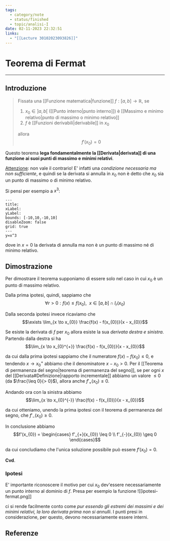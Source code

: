 ```yaml
---
tags:
  - category/note
  - status/finished
  - topic/analisi-I
date: 02-11-2023 22:32:51
links:
  - "[[Lecture 30102023093826]]"
---
```

# Teorema di Fermat
---
## Introduzione
> Fissata una [[Funzione matematica|funzione]] $f : [a, b] \to \mathbb{R}$, se
> 1. $x_{0} \in ]a, b[$ ([[Punto interno|punto interno]]) è [[Massimo e minimo relativo|punto di massimo o minimo relativo]]
> 2. $f$ è [[Funzioni derivabili|derivabile]] in $x_{0}$
> 
> allora
> $$f'(x_{0}) = 0$$

Questo teorema **lega fondamentalmente la [[Derivata|derivata]] di una funzione ai suoi punti di massimo e minimi relativi**.

<u>Attenzione</u>: non vale il contrario! E' infatti una _condizione necessaria ma non sufficiente_, e quindi se la derivata si annulla in $x_{0}$ non è detto che $x_{0}$ sia un punto di massimo o di minimo relativo.

Si pensi per esempio a $x^3$:
```functionplot
---
title: 
xLabel: 
yLabel: 
bounds: [-10,10,-10,10]
disableZoom: false
grid: true
---
y=x^3
```
dove in $x=0$ la derivata di annulla ma non è un punto di massimo né di minimo relativo.

## Dimostrazione
Per dimostrare il teorema supponiamo di essere solo nel caso in cui $x_{0}$ è un punto di massimo relativo.

Dalla prima ipotesi, quindi, sappiamo che
$$\forall r > 0: f(x) \leq f(x_{0}), \ \ x \in [a, b] \cap I_{r}(x_{0})$$

Dalla seconda ipotesi invece ricaviamo che
$$\exists \lim_{x \to x_{0}} \frac{f(x) - f(x_{0})}{x - x_{0}}$$

Se esiste la derivata di $f$ per $x_{0}$ allora esiste la sua _derivata destra e sinistra_. Partendo dalla destra si ha
$$\lim_{x \to x_{0}^{+}} \frac{f(x) - f(x_{0})}{x - x_{0}}$$

da cui dalla prima ipotesi sappiamo che il numeratore $f(x) - f(x_{0}) \leq 0$, e tendendo $x \to x_{0}^{+}$ abbiamo che il denominatore $x - x_{0} > 0$. Per il [[Teorema di permanenza del segno|teorema di permanenza del segno]], se per ogni $x$ del [[Derivata#Definizione|rapporto incrementale]] abbiamo un valore $\leq 0$ (da $\frac{\leq 0}{> 0}$), allora anche $f'_{+}(x_{0}) \leq 0$.

Andando ora con la sinistra abbiamo
$$\lim_{x \to x_{0}^{-}} \frac{f(x) - f(x_{0})}{x - x_{0}}$$

da cui otteniamo, unendo la prima ipotesi con il teorema di permanenza del segno, che $f'_{-}(x_{0}) \geq 0$.

In conclusione abbiamo
$$f'(x_{0}) = \begin{cases} f'_{+}(x_{0}) \leq 0 \\ f'_{-}(x_{0}) \geq 0 \end{cases}$$

da cui concludiamo che l'unica soluzione possibile può essere $f'(x_{0}) = 0$.

**Cvd**.

### Ipotesi
E' importante riconoscere il motivo per cui $x_{0}$ dev'essere necessariamente un punto interno al dominio di $f$.
Presa per esempio la funzione
![[ipotesi-fermat.png]]

ci si rende facilmente conto come _pur essendo gli estremi dei massimi e dei minimi relativi, la loro derivata prima non si annulli_. I punti presi in considerazione, per questo, devono necessariamente essere interni.

## Referenze